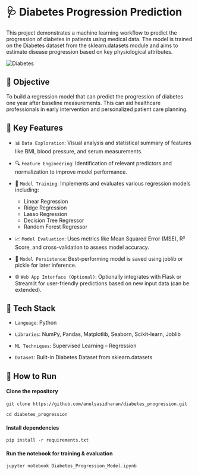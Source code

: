 # 🩺 Diabetes Progression Prediction
This project demonstrates a machine learning workflow to predict the progression of diabetes in patients using medical data. The model is trained on the Diabetes dataset from the sklearn.datasets module and aims to estimate disease progression based on key physiological attributes.

![Diabetes](https://github.com/user-attachments/assets/f560802f-29ac-4ead-9a43-fa480a6d236b)


## 🎯 Objective
To build a regression model that can predict the progression of diabetes one year after baseline measurements. This can aid healthcare professionals in early intervention and personalized patient care planning.

## 🧠 Key Features
- 📊 `Data Exploration`: Visual analysis and statistical summary of features like BMI, blood pressure, and serum measurements.

- 🔍 `Feature Engineering`: Identification of relevant predictors and normalization to improve model performance.

- 🧪 `Model Training`: Implements and evaluates various regression models including:

  - Linear Regression
  - Ridge Regression
  - Lasso Regression
  - Decision Tree Regressor
  - Random Forest Regressor

- 📈 `Model Evaluation`: Uses metrics like Mean Squared Error (MSE), R² Score, and cross-validation to assess model accuracy.

- 💾 `Model Persistence`: Best-performing model is saved using joblib or pickle for later inference.

- 🌐 `Web App Interface (Optional)`: Optionally integrates with Flask or Streamlit for user-friendly predictions based on new input data (can be extended).

## 🧰 Tech Stack
- `Language`: Python

- `Libraries`: NumPy, Pandas, Matplotlib, Seaborn, Scikit-learn, Joblib

- `ML Techniques`: Supervised Learning – Regression

- `Dataset`: Built-in Diabetes Dataset from sklearn.datasets

## 🚀 How to Run

#### Clone the repository

`git clone https://github.com/anulsasidharan/diabetes_progression.git`

`cd diabetes_progression`

#### Install dependencies

`pip install -r requirements.txt`

#### Run the notebook for training & evaluation

`jupyter notebook Diabetes_Progression_Model.ipynb`

